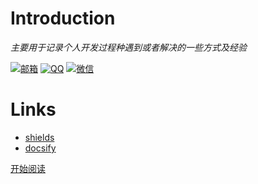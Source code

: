 # Introduction

   

*主要用于记录个人开发过程种遇到或者解决的一些方式及经验*





<p align="left">
    <a href="#
           "><img alt="邮箱" src="https://img.shields.io/badge/邮箱-1131207997@qq.com-blue"></a>
    <a href="#
           "><img alt="QQ" src="https://img.shields.io/badge/QQ-1131207997-green"></a>
    <a href="#
           "><img alt="微信" src="https://img.shields.io/badge/微信-wang1131207997-red"></a>




# Links

- [shields](https://www.shields.io/)
- [docsify](https://docsify.js.org)




[开始阅读](/docsify/ex)

  

